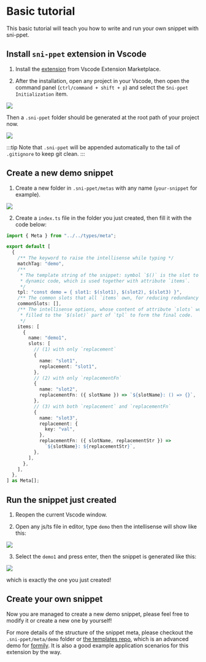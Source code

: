 <h1> Basic tutorial</h1>

This basic tutorial will teach you how to write and run your own snippet with sni-ppet.

## Install `sni-ppet` extension in Vscode

1. Install the [extension](https://marketplace.visualstudio.com/items?itemName=goodbetterbest.sni-ppet) from Vscode Extension Marketplace.

2. After the installation, open any project in your Vscode, then open the command panel (`ctrl/command + shift + p`) and select the `Sni-ppet Initialization` item.

![](https://user-images.githubusercontent.com/7123136/151900349-5a7b2790-cd29-4f8f-9b99-108f4519421d.png)

Then a `.sni-ppet` folder should be generated at the root path of your project now.

![](https://user-images.githubusercontent.com/7123136/138422094-edaea93e-cfdc-407b-bc3f-86f6003efa24.png)

:::tip
Note that `.sni-ppet` will be appended automatically to the tail of `.gitignore` to keep git clean.
:::

## Create a new demo snippet

1. Create a new folder in `.sni-ppet/metas` with any name (`your-snippet` for example).

![](https://user-images.githubusercontent.com/7123136/138422484-06810e70-ffec-4702-8546-19442c3a8333.png)

2. Create a `index.ts` file in the folder you just created, then fill it with the code below:

```typescript
import { Meta } from "../../types/meta";

export default [
  {
    /** The keyword to raise the intellisense while typing */
    matchTag: "demo",
    /** 
     * The template string of the snippet: symbol `$()` is the slot to generate the
     * dynamic code, which is used together with attribute `items`.
     */
    tpl: "const demo = { slot1: $(slot1), $(slot2), $(slot3) }",
    /** The common slots that all `items` own, for reducing redundancy usage. */
    commonSlots: [],
    /** The intellisense options, whose content of attribute `slots` would be 
     * filled to the `$(slot)` part of `tpl` to form the final code. 
     */
    items: [
      {
        name: "demo1",
        slots: [
          // (1) with only `replacement`
          {
            name: "slot1",
            replacement: "slot1",
          },
          // (2) with only `replacementFn`
          {
            name: "slot2",
            replacementFn: ({ slotName }) => `${slotName}: () => {}`,
          },
          // (3) with both `replacement` and `replacementFn`
          {
            name: "slot3",
            replacement: {
              key: "val",
            },
            replacementFn: ({ slotName, replacementStr }) =>
              `${slotName}: ${replacementStr}`,
          },
        ],
      },
    ],
  },
] as Meta[];
```

## Run the snippet just created

1. Reopen the current Vscode window.

2. Open any js/ts file in editor, type `demo` then the intellisense will show like this:

![](https://user-images.githubusercontent.com/7123136/151902691-22d89b59-946f-42d4-8bc2-ccd2850ba25c.png)

3. Select the `demo1` and press enter, then the snippet is generated like this:

![](https://user-images.githubusercontent.com/7123136/151903143-842e0edb-8ea0-4f94-98f6-f33325b269ea.png)

which is exactly the one you just created!

## Create your own snippet

Now you are managed to create a new demo snippet, please feel free to modify it or create a new one by yourself!

For more details of the structure of the snippet meta, please checkout the `.sni-ppet/meta/demo` folder or [the templates repo](https://github.com/betterRunner/sni-ppet-meta-template/tree/master/metas/demo), which is an advanced demo for [formily](https://formilyjs.org/). It is also a good example application scenarios for this extension by the way.